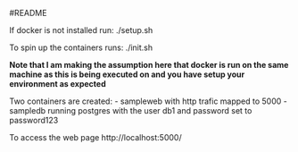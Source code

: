 #README

If docker is not installed run:
	./setup.sh

To spin up the containers runs:
	./init.sh

**Note that I am making the assumption here that docker is run on the same machine as this is being executed on and you have setup your environment as expected**

Two containers are created:
	- sampleweb with http trafic mapped to 5000
	- sampledb running postgres with the  user db1 and password set to password123

To access the web page
	http://localhost:5000/

